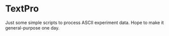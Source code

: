 # TextPro
Just some simple scripts to process ASCII experiment data. Hope to make it general-purpose one day.
